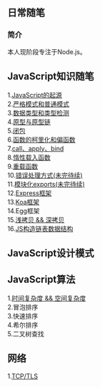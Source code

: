 ## 日常随笔
### 简介
本人现阶段专注于Node.js。  
## JavaScript知识随笔
1.[JavaScript的起源](https://github.com/Genice1126/myStack/issues/1)  
2.[严格模式和普通模式](https://github.com/Genice1126/myStack/issues/2)  
3.[数据类型和类型检测](https://github.com/Genice1126/myStack/issues/3)  
4.[原型与原型链](https://github.com/Genice1126/myStack/issues/4)  
5.[闭包](https://github.com/Genice1126/myStack/issues/5)  
6.[函数的柯里化和偏函数](https://github.com/Genice1126/myStack/issues/6)  
7.[call、apply、bind](https://github.com/Genice1126/myStack/issues/7)  
8.[惰性载入函数](https://github.com/Genice1126/myStack/issues/9)  
9.[重载函数](https://github.com/Genice1126/myStack/issues/10)  
10.[错误处理方式(未完待续)](https://github.com/Genice1126/myStack/issues/8)  
11.[模块化exports(未完待续)](https://github.com/Genice1126/myStack/issues/11)  
12.[Express框架](https://github.com/Genice1126/myStack/issues/15)  
13.[Koa框架](https://github.com/Genice1126/myStack/issues/16)  
14.Egg框架  
15.[浅拷贝 && 深拷贝](https://github.com/Genice1126/myStack/issues/12)  
16.[JS构造链表数据结构](https://github.com/Genice1126/myStack/issues/14)

## JavaScript设计模式

## JavaScript算法
1.[时间复杂度 && 空间复杂度](https://github.com/Genice1126/myStack/issues/17)  
2.冒泡排序  
3.快速排序  
4.希尔排序  
5.二叉树查找  

## 网络
1.[TCP/TLS](https://github.com/Genice1126/myStack/issues/18)